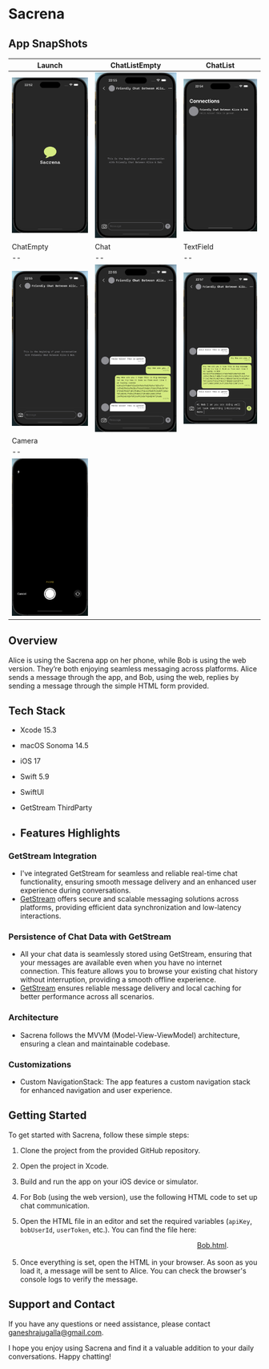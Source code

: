 # Sacrena

## App SnapShots

| Launch | ChatListEmpty | ChatList |
| -- | -- | -- |
| <img src="Secrena/Media/LaunchScreen.png" width="200"> | <img src="Secrena/Media/ChatEmpty.png" width="200"> | <img src="Secrena/Media/ChatList.png" width="200"> 
| ChatEmpty | Chat | TextField |
| -- | -- | -- |
| <img src="Secrena/Media/ChatEmpty.png" width="200"> | <img src="Secrena/Media/Chat.png" width="200"> | <img src="Secrena/Media/TextField.png" width="200">
| Camera 
| -- |
| <img src="Secrena/Media/Camera.png" width="200">  |

## Overview

Alice is using the Sacrena app on her phone, while Bob is using the web version. They’re both enjoying seamless messaging across platforms. Alice sends a message through the app, and Bob, using the web, replies by sending a message through the simple HTML form provided.

## Tech Stack

- Xcode 15.3
- macOS Sonoma 14.5
- iOS 17
- Swift 5.9
- SwiftUI
- GetStream ThirdParty

- ## Features Highlights

### GetStream Integration

- I've integrated GetStream for seamless and reliable real-time chat functionality, ensuring smooth message delivery and an enhanced user experience during conversations.
- [GetStream](https://getstream.io/) offers secure and scalable messaging solutions across platforms, providing efficient data synchronization and low-latency interactions.

### Persistence of Chat Data with GetStream

- All your chat data is seamlessly stored using GetStream, ensuring that your messages are available even when you have no internet connection. This feature allows you to browse your existing chat history without interruption, providing a smooth offline experience.
- [GetStream](https://getstream.io/) ensures reliable message delivery and local caching for better performance across all scenarios.

### Architecture

- Sacrena follows the MVVM (Model-View-ViewModel) architecture, ensuring a clean and maintainable codebase.

### Customizations
  
- Custom NavigationStack: The app features a custom navigation stack for enhanced navigation and user experience.

## Getting Started

To get started with Sacrena, follow these simple steps:

1. Clone the project from the provided GitHub repository.

2. Open the project in Xcode.

3. Build and run the app on your iOS device or simulator.

4. For Bob (using the web version), use the following HTML code to set up chat communication.
5. Open the HTML file in an editor and set the required variables (`apiKey`, `bobUserId`, `userToken`, etc.). You can find the file here: 
<marquee behavior="scroll" direction="left">
<a href="Sacrena/Files/Bob.html">Bob.html</a>.
</marquee>

5. Once everything is set, open the HTML in your browser. As soon as you load it, a message will be sent to Alice. You can check the browser's console logs to verify the message.


## Support and Contact

If you have any questions or need assistance, please contact ganeshrajugalla@gmail.com.

I hope you enjoy using Sacrena and find it a valuable addition to your daily conversations. Happy chatting!


